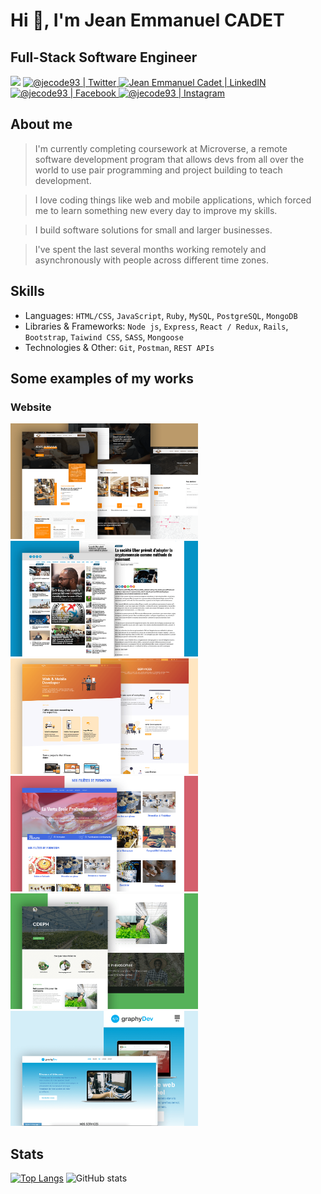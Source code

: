 
# Hi 👋, I'm **Jean Emmanuel CADET**
## Full-Stack Software Engineer

<p align="center">

![](https://komarev.com/ghpvc/?username=jecode93&color=blueviolet&label=Profile+Views)
<a href="https://twitter.com/@jecode93">
<img alt="@jecode93 | Twitter" src="https://img.shields.io/badge/twitter-%231DA1F2.svg?&style=for-the-badge&logo=twitter&logoColor=white" />
</a>  <a href="https://www.linkedin.com/in/jean-emmanuel-cadet/">
<img alt="Jean Emmanuel Cadet | LinkedIN"  src="https://img.shields.io/badge/linkedin-%230077B5.svg?&style=for-the-badge&logo=linkedin&logoColor=white" />
</a>
<a href="https://www.facebook.com/jeanemmanuelcadet07/">
<img  alt="@jecode93 | Facebook" src="https://img.shields.io/badge/facebook-%231877F2.svg?&style=for-the-badge&logo=facebook&logoColor=white" />
</a>
<a href="https://www.instagram.com/jecode93">
<img alt="@jecode93 | Instagram"  src="https://img.shields.io/badge/instagram-%23E4405F.svg?&style=for-the-badge&logo=instagram&logoColor=white" />
</a>
</p>


## About me

> I'm currently completing coursework at Microverse, a remote software development program that allows devs from all over the world to use pair programming and project building to teach development.

> I love coding things like web and mobile applications, which forced me to learn something new every day to improve my skills.

> I build software solutions for small and larger businesses.

> I've spent the last several months working remotely and asynchronously with people across different time zones.



## Skills

* Languages: `HTML/CSS`, `JavaScript`, `Ruby`, `MySQL`, `PostgreSQL`, `MongoDB`
* Libraries & Frameworks: `Node js`, `Express`, `React / Redux`, `Rails`, `Bootstrap`, `Taiwind CSS`, `SASS`, `Mongoose`
* Technologies & Other: `Git`, `Postman`, `REST APIs`

## Some examples of my works

### Website
<a href="https://idasboiserie.com">
  <img src="idasMockup.png" width="300"/>
</a>
<a href="https://clindoeilinfo.com">
  <img src="clindoeilMockup.png" width="300"/>
</a>
<a href="https://jeanemmanuelcadet.com">
  <img src="jecodeMockup.png" width="300"/>
</a>
<a href="#">
  <img src="vepMockup.png" width="300"/>
</a>
<a href="#">
  <img src="cdephMockup.png" width="300"/>
</a>
<a href="#">
  <img src="graphydevMockup.png" width="300"/>
</a>



## Stats

[![Top Langs](https://github-readme-stats.vercel.app/api/top-langs/?username=jecode93)](https://github.com/jecode93/github-readme-stats) ![GitHub stats](https://github-readme-stats.vercel.app/api?username=jecode93&show_icons=true)  
